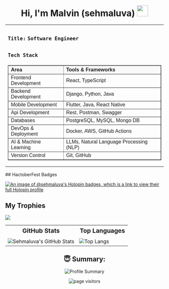 <h1 align="center">Hi, I'm Malvin (sehmaluva) <img src="https://media.giphy.com/media/hvRJCLFzcasrR4ia7z/giphy.gif" width="35px"></h1>

<table border="0" width="100%" cellpadding="10" align="center">
  <tr>
    <td valign="top" width="50%" style="font-family: Arial, sans-serif; line-height: 1.6;">
      

### `Title:` `Software Engineer`
  
###  `Tech Stack`
<table border="1" cellpadding="8" cellspacing="0" style="border-collapse: collapse; font-family: Arial, sans-serif; width: 100%;">
  <thead style="background-color: #f9f9f9;">
    <tr>
      <th align="left">Area</th>
      <th align="left">Tools & Frameworks</th>
    </tr>
  </thead>
  <tbody>
    <tr>
      <td>Frontend Development</td>
      <td>React, TypeScript</td>
    </tr>
    <tr>
      <td>Backend Development</td>
      <td>Django, Python, Java</td>
    </tr>
    <tr>
      <td>Mobile Development</td>
      <td>Flutter, Java, React Native</td>
    </tr>
    <tr>
      <td>Api Development</td>
      <td>Rest, Postman, Swagger</td>
    </tr>
    <tr>
      <td>Databases</td>
      <td>PostgreSQL, MySQL, Mongo DB</td>
    </tr>
    <tr>
      <td>DevOps & Deployment</td>
      <td>Docker, AWS, GitHub Actions</td>
    </tr>
    <tr>
      <td>AI & Machine Learning</td>
      <td>LLMs, Natural Language Processing (NLP)</td>
    </tr>
    <tr>
      <td>Version Control</td>
      <td>Git, GitHub</td>
    </tr>
  </tbody>
</table>

</td>
  </tr>
</table>

  </p>
</div>
## HactoberFest Badges

[![An image of @sehmaluva's Holopin badges, which is a link to view their full Holopin profile](https://holopin.me/sehmaluva)](https://holopin.io/@sehmaluva)
   
## My Trophies

   ![](https://github-profile-trophy.vercel.app/?username=sehmaluva&theme=dracula&no-frame=false&no-bg=true&margin-w=4)
   
<div align="center">
  <table border="0">
    <tr>
      <th style="font-size: 1.2em; padding-bottom: 10px;">GitHub Stats </th>
      <th style="font-size: 1.2em; padding-bottom: 10px;">Top Languages </th>
    </tr>
    <tr>
      <!-- GitHub Stats -->
      <td>
        <img src="https://github-readme-stats.vercel.app/api?username=sehmaluva&show_icons=true&theme=algolia" alt="Sehmaluva's GitHub Stats">
      </td>
      <!-- Top Languages -->
      <td>
        <img src="https://github-readme-stats.vercel.app/api/top-langs/?username=sehmaluva&layout=compact&theme=algolia" alt="Top Langs">
      </td>
    </tr>
  </table>
  
  ## 😇 Summary:
  
  ![Profile Summary](https://github-profile-summary-cards.vercel.app/api/cards/profile-details?username=sehmaluva&theme=algolia)

  <p align="center">
    <img src="https://komarev.com/ghpvc/?username=sehmaluva&label=Vashanyi&color=000080" alt="page visitors" />



<!---
sehmaluva/sehmaluva is a ✨ special ✨ repository because its `README.md` (this file) appears on your GitHub profile.
You can click the Preview link to take a look at your changes.
--->
